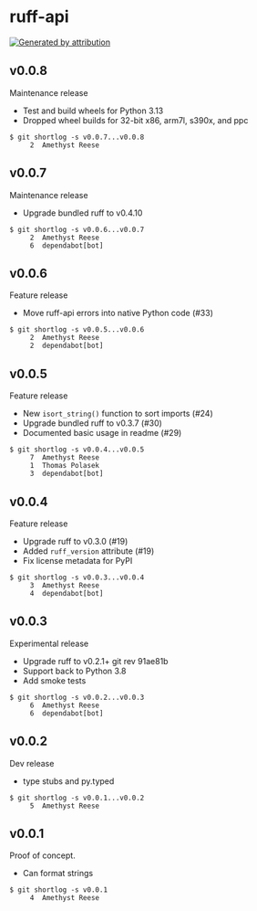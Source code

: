 ruff-api
========

[![Generated by attribution][attribution-badge]][attribution-url]


v0.0.8
------

Maintenance release

- Test and build wheels for Python 3.13
- Dropped wheel builds for 32-bit x86, arm7l, s390x, and ppc

```text
$ git shortlog -s v0.0.7...v0.0.8
     2	Amethyst Reese
```


v0.0.7
------

Maintenance release

- Upgrade bundled ruff to v0.4.10

```text
$ git shortlog -s v0.0.6...v0.0.7
     2	Amethyst Reese
     6	dependabot[bot]
```


v0.0.6
------

Feature release

- Move ruff-api errors into native Python code (#33)

```text
$ git shortlog -s v0.0.5...v0.0.6
     2	Amethyst Reese
     2	dependabot[bot]
```


v0.0.5
------

Feature release

- New `isort_string()` function to sort imports (#24)
- Upgrade bundled ruff to v0.3.7 (#30)
- Documented basic usage in readme (#29)

```text
$ git shortlog -s v0.0.4...v0.0.5
     7	Amethyst Reese
     1	Thomas Polasek
     3	dependabot[bot]
```


v0.0.4
------

Feature release

- Upgrade ruff to v0.3.0 (#19)
- Added `ruff_version` attribute (#19)
- Fix license metadata for PyPI

```text
$ git shortlog -s v0.0.3...v0.0.4
     3	Amethyst Reese
     4	dependabot[bot]
```


v0.0.3
------

Experimental release

- Upgrade ruff to v0.2.1+ git rev 91ae81b
- Support back to Python 3.8
- Add smoke tests

```text
$ git shortlog -s v0.0.2...v0.0.3
     6	Amethyst Reese
     6	dependabot[bot]
```


v0.0.2
------

Dev release

- type stubs and py.typed

```text
$ git shortlog -s v0.0.1...v0.0.2
     5	Amethyst Reese
```


v0.0.1
------

Proof of concept.

- Can format strings

```text
$ git shortlog -s v0.0.1
     4	Amethyst Reese
```

[attribution-badge]:
    https://img.shields.io/badge/generated%20by-attribution-informational
[attribution-url]: https://attribution.omnilib.dev
